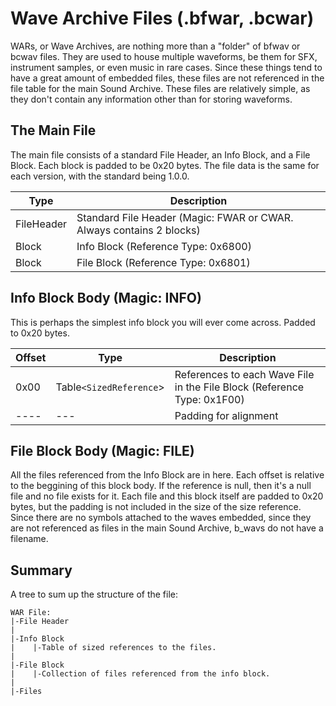 # Wave Archive Files (.bfwar, .bcwar)
WARs, or Wave Archives, are nothing more than a "folder" of bfwav or bcwav files. They are used to house multiple waveforms, be them for SFX, instrument samples, or even music in rare cases. Since these things tend to have a great amount of embedded files, these files are not referenced in the file table for the main Sound Archive. These files are relatively simple, as they don't contain any information other than for storing waveforms.

## The Main File
The main file consists of a standard File Header, an Info Block, and a File Block. Each block is padded to be 0x20 bytes. The file data is the same for each version, with the standard being 1.0.0.

| **Type** | **Description** |
|----------|-----------------|
|FileHeader|Standard File Header (Magic: FWAR or CWAR. Always contains 2 blocks)|
|Block|Info Block (Reference Type: 0x6800)|
|Block|File Block (Reference Type: 0x6801)|

## Info Block Body (Magic: INFO)
This is perhaps the simplest info block you will ever come across. Padded to 0x20 bytes.

| **Offset** | **Type** | **Description** |
|------------|----------|-----------------|
|0x00|Table`<SizedReference`>|References to each Wave File in the File Block (Reference Type: 0x1F00)|
|----|---|Padding for alignment|

## File Block Body (Magic: FILE)
All the files referenced from the Info Block are in here. Each offset is relative to the beggining of this block body. If the reference is null, then it's a null file and no file exists for it. Each file and this block itself are padded to 0x20 bytes, but the padding is not included in the size of the size reference. Since there are no symbols attached to the waves embedded, since they are not referenced as files in the main Sound Archive, b_wavs do not have a filename. 

## Summary
A tree to sum up the structure of the file:
```
WAR File:
|-File Header
|
|-Info Block
|    |-Table of sized references to the files.
|
|-File Block
|    |-Collection of files referenced from the info block.
|
|-Files
```